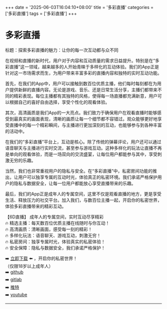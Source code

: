 +++
date = '2025-06-03T16:04:10+08:00'
title = '多彩直播'
categories = ['多彩直播']
tags = ['多彩直播']
+++

# 多彩直播

标题：探索多彩直播的魅力：让你的每一次互动都与众不同

在视频和直播的新时代，用户对于内容和互动质量的需求日益提升。特别是在“多彩直播”这一领域，越来越多的人开始青睐于多样化的互动体验。我们的App正是针对这一市场需求而生，为用户带来丰富多彩的直播内容和独特的实时互动功能。

首先，在我们的App中，用户可以接触到数百位优质主播，他们每时每刻都在为用户提供新鲜的直播内容。无论是游戏、音乐、还是日常生活分享，主播们都带来不同的精彩表现。每位主播都有其独特的风格，使得每一场直播都充满新意，用户可以根据自己的喜好自由选择，享受个性化的观看体验。

其次，高清画质是我们App的一大亮点。我们致力于确保用户在观看直播时能够感受到最真实的画面表现，清晰的画质让每一个细节都不容错过。观众能够更好地享受直播中的每一个精彩瞬间，与主播进行更加深刻的互动，也能够参与到各种丰富的活动中。

在我们的“多彩直播”平台上，互动是核心。除了传统的弹幕评论，用户还可以通过语音聊天与主播进行实时交流，甚至参与游戏互动。这种多样化的玩法让直播不再是单向的观看体验，而是一场双向的交流盛宴，让每位用户都能参与其中，享受刺激无穷的乐趣。

当然，我们也非常重视用户的隐私与安全。在“多彩直播”中，私密房间功能的推出，让用户可以独享专属的互动时光，体验真正的私密环境。我们承诺严格保护用户的隐私与数据安全，让每一位用户都能放心享受直播带来的乐趣。

最后，我们的App正是成年人的专属空间，这里不仅是观看直播的地方，更是享受生活、释放压力的社交平台。加入我们，与数百位主播一起，开启你的私密世界，体验多彩直播带来的精彩互动。

【6D直播】
成年人的专属空间，实时互动尽享精彩  
🔥 精选主播：每天数百位优质主播在线随时与你互动！  
🔥 高清画质：清晰画面，感受每一刻的精彩！  
🔥 多样化玩法：语音聊天、游戏互动，刺激无穷！  
🔥 私密房间：独享专属时光，体验真实的私密体验！  
🔥 安全保障：隐私与数据安全，我们承诺严格保护！  

➡️ [立即下载](https://down123.s3.ap-east-1.amazonaws.com/down/down.html?channelCode=blog) ⬅️ ，开启你的私密世界！  
（仅限18岁以上成年人）  
➡️ [github](https://aldult-live.github.io/)  
➡️ [gitlab](https://seo-09598d.gitlab.io/)  
➡️ [推特](https://x.com/wegame33)  
➡️ [youtube](https://www.youtube.com/@6Dlive)

---
